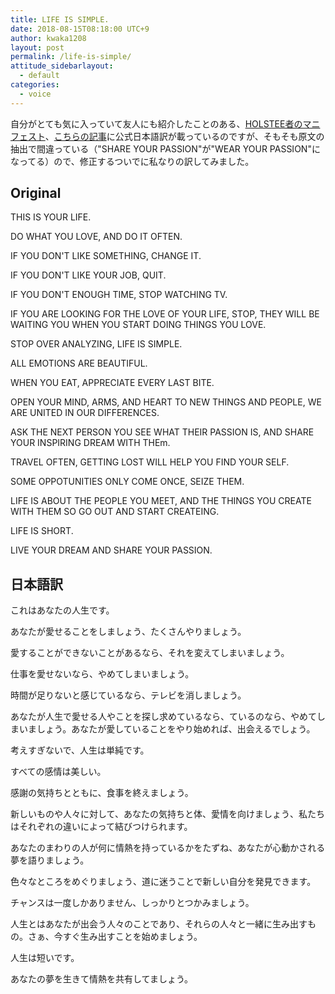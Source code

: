 ```yaml
---
title: LIFE IS SIMPLE.
date: 2018-08-15T08:18:00 UTC+9
author: kwaka1208
layout: post
permalink: /life-is-simple/
attitude_sidebarlayout:
  - default
categories:
  - voice
---
```

自分がとても気に入っていて友人にも紹介したことのある、[HOLSTEE者のマニフェスト](https://www.holstee.com/pages/manifesto)、[こちらの記事](http://halsinan.com/archives/396)に公式日本語訳が載っているのですが、そもそも原文の抽出で間違っている（"SHARE YOUR PASSION"が"WEAR YOUR PASSION"になってる）ので、修正するついでに私なりの訳してみました。

## Original

THIS IS YOUR LIFE.

DO WHAT YOU LOVE, AND DO IT OFTEN.

IF YOU DON'T LIKE SOMETHING, CHANGE IT.

IF YOU DON'T LIKE YOUR JOB, QUIT.

IF YOU DON'T ENOUGH TIME, STOP WATCHING TV.

IF YOU ARE LOOKING FOR THE LOVE OF YOUR LIFE, STOP, THEY WILL BE WAITING YOU WHEN YOU START DOING THINGS YOU LOVE.

STOP OVER ANALYZING, LIFE IS SIMPLE.

ALL EMOTIONS ARE BEAUTIFUL.

WHEN YOU EAT, APPRECIATE EVERY LAST BITE.

OPEN YOUR MIND, ARMS, AND HEART TO NEW THINGS AND PEOPLE, WE ARE UNITED IN OUR DIFFERENCES.

ASK THE NEXT PERSON YOU SEE WHAT THEIR PASSION IS, AND SHARE YOUR INSPIRING DREAM WITH THEm.

TRAVEL OFTEN, GETTING LOST WILL HELP YOU FIND YOUR SELF.

SOME OPPOTUNITIES ONLY COME ONCE, SEIZE THEM.

LIFE IS ABOUT THE PEOPLE YOU MEET, AND THE THINGS YOU CREATE WITH THEM SO GO OUT AND START CREATEING.

LIFE IS SHORT.

LIVE YOUR DREAM AND SHARE YOUR PASSION.

## 日本語訳

これはあなたの人生です。

あなたが愛せることをしましょう、たくさんやりましょう。

愛することができないことがあるなら、それを変えてしまいましょう。

仕事を愛せないなら、やめてしまいましょう。

時間が足りないと感じているなら、テレビを消しましょう。

あなたが人生で愛せる人やことを探し求めているなら、ているのなら、やめてしまいましょう。あなたが愛していることをやり始めれば、出会えるでしょう。

考えすぎないで、人生は単純です。

すべての感情は美しい。

感謝の気持ちとともに、食事を終えましょう。

新しいものや人々に対して、あなたの気持ちと体、愛情を向けましょう、私たちはそれぞれの違いによって結びつけられます。

あなたのまわりの人が何に情熱を持っているかをたずね、あなたが心動かされる夢を語りましょう。

色々なところをめぐりましょう、道に迷うことで新しい自分を発見できます。

チャンスは一度しかありません、しっかりとつかみましょう。

人生とはあなたが出会う人々のことであり、それらの人々と一緒に生み出すもの。さぁ、今すぐ生み出すことを始めましょう。

人生は短いです。

あなたの夢を生きて情熱を共有してましょう。
